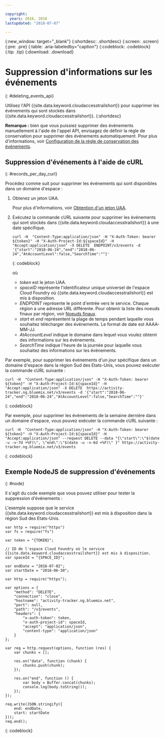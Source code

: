 ```yaml
---

copyright:
  years: 2016, 2018
lastupdated: "2018-07-07"

---
```


{:new_window: target="_blank"}
{:shortdesc: .shortdesc}
{:screen: .screen}
{:pre: .pre}
{:table: .aria-labeledby="caption"}
{:codeblock: .codeblock}
{:tip: .tip}
{:download: .download}



# Suppression d'informations sur les événements
{: #deleting_events_api}

Utilisez l'API {{site.data.keyword.cloudaccesstrailshort}} pour supprimer les événements qui sont stockés dans {{site.data.keyword.cloudaccesstrailshort}}.
{:shortdesc}

**Remarque :** bien que vous puissiez supprimer des événements manuellement à l'aide de l'appel API, envisagez de définir la règle de conservation pour supprimer des événements automatiquement. Pour plus d'informations, voir [Configuration de la règle de conservation des événements](/docs/services/cloud-activity-tracker/how-to/configuring_retention_policy.html#configuring_retention_policy). 

## Suppression d'événements à l'aide de cURL
{: #records_per_day_curl}

Procédez comme suit pour supprimer les événements qui sont disponibles dans un domaine d'espace :

1. Obtenez un jeton UAA. 

    Pour plus d'informations, voir [Obtention d'un jeton UAA](/docs/services/cloud-activity-tracker/reference/auth_uaa.html#auth_uaa).

2. Exécutez la commande cURL suivante pour supprimer les événements qui sont stockés dans {{site.data.keyword.cloudaccesstrailshort}} à une date spécifique. 

    ```
    curl -H  "Content-Type:application/json" -H "X-Auth-Token: bearer ${token}" -H "X-Auth-Project-Id:${spaceId}" -H "Accept:application/json" -X DELETE  ENDPOINT/v3/events -d '{"start":"2018-06-24","end":"2018-06-24","AtAccountLevel":false,"SearchTime":""}'
    ```
    {: codeblock}

    où

    * *token* est le jeton UAA. 
    * *spaceID* représente l'identificateur unique universel de l'espace Cloud Foundry où {{site.data.keyword.cloudaccesstrailshort}} est mis à disposition. 
    * *ENDPOINT* représente le point d'entrée vers le service. Chaque région a une adresse URL différente. Pour obtenir la liste des noeuds finaux par région, voir [Noeuds finaux](/docs/services/cloud-activity-tracker/reference/ref_endpoints.html#api_endpoints). 
    * *start* et *end* représentent la plage de temps pendant laquelle vous souhaitez télécharger des événements. Le format de date est AAAA-MM-JJ. 
    * *AtAccountLevel* indique le domaine dans lequel vous voulez obtenir des informations sur les événements.
    * *SearchTime* indique l'heure de la journée pour laquelle vous souhaitez des informations sur les événements.


Par exemple, pour supprimer les événements d'un jour spécifique dans un domaine d'espace dans la région Sud des Etats-Unis, vous pouvez exécuter la commande cURL suivante : 

```
curl -H  "Content-Type:application/json" -H "X-Auth-Token: bearer ${token}" -H "X-Auth-Project-Id:${spaceId}" -H "Accept:application/json" -X DELETE  https://activity-tracker.ng.bluemix.net/v3/events -d '{"start":"2018-06-24","end":"2018-06-24","AtAccountLevel":false,"SearchTime":""}'
```
{: codeblock}

Par exemple, pour supprimer les événements de la semaine dernière dans un domaine d'espace, vous pouvez exécuter la commande cURL suivante : 

```
curl -H  "Content-Type:application/json" -H "X-Auth-Token: bearer ${token}" -H "X-Auth-Project-Id:${spaceId}" -H "Accept:application/json" --request DELETE --data "{\"start\":\"$(date -u -v-7d +%F)\", \"end\":\"$(date -u -v-6d +%F)\" }" https://activity-tracker.ng.bluemix.net/v3/events
```
{: codeblock}


## Exemple NodeJS de suppression d'événements
{: #node}

Il s'agit du code exemple que vous pouvez utiliser pour tester la suppression d'événements :

L'exemple suppose que le service {{site.data.keyword.cloudaccesstrailshort}} est mis à disposition dans la région Sud des Etats-Unis.  

```
var http = require("https")
var fs = require("fs")

var token = "{TOKEN}";

// ID de l'espace Cloud Foundry où le service {{site.data.keyword.cloudaccesstrailshort}} est mis à disposition.
var spaceId = "{SPACE_ID}";

var endDate = "2018-07-02";
var startDate = "2018-06-30";

var http = require("https");

var options = {
    "method": "DELETE",
    "connection": "close",
    "hostname": "activity-tracker.ng.bluemix.net",
    "port": null,
    "path": "/v3/events",
    "headers": {
        "x-auth-token": token,
        "x-auth-project-id": spaceId,
        "accept": "application/json",
        "content-type": "application/json"
    }
};

var req = http.request(options, function (res) {
    var chunks = [];

    res.on("data", function (chunk) {
        chunks.push(chunk);
    });

    res.on("end", function () {
        var body = Buffer.concat(chunks);
        console.log(body.toString());
    });
});

req.write(JSON.stringify({
    end: endDate,
    start: startDate
}));
req.end();
```
{: codeblock}
